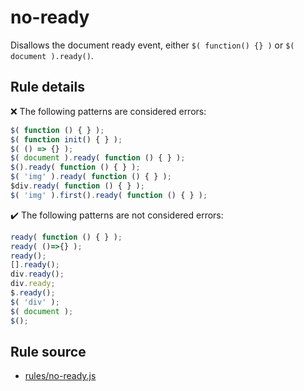 # no-ready

Disallows the document ready event, either `$( function() {} )` or `$( document ).ready()`.

## Rule details

❌ The following patterns are considered errors:
```js
$( function () { } );
$( function init() { } );
$( () => {} );
$( document ).ready( function () { } );
$().ready( function () { } );
$( 'img' ).ready( function () { } );
$div.ready( function () { } );
$( 'img' ).first().ready( function () { } );
```

✔️ The following patterns are not considered errors:
```js
ready( function () { } );
ready( ()=>{} );
ready();
[].ready();
div.ready();
div.ready;
$.ready();
$( 'div' );
$( document );
$();
```
## Rule source

* [rules/no-ready.js](../rules/no-ready.js)
